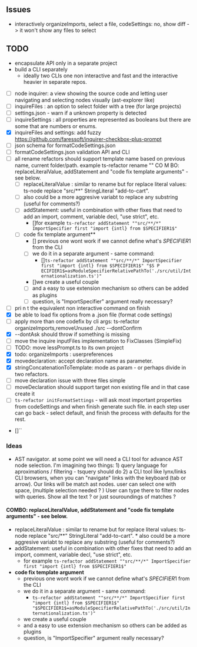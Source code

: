 
## Issues

 * interactively organizeImports, select a file, codeSettings: no, show diff -> it won't show any files to select

## TODO
 * encapsulate API only in a separate project
 * build a CLI separately
   * ideally two CLIs one non interactive and fast and the interactive heavier in separate repos.
- [ ] node inquirer: a view showing the source code and letting user navigating and selecting nodes visually (ast-explorer like)
- [ ] inquireFiles : an option to select folder with a tree (for large projects)
- [ ] settings.json - warn if a unknown property is detected
- [ ] inquireSettings : all properties are represented as booleans but there are some that are numbers or enums.
- [x] inquireFiles and settings: add fuzzy  https://github.com/faressoft/inquirer-checkbox-plus-prompt
- [ ] json schema for formatCodeSettings.json 
- [ ] formatCodeSettings.json validation API and CLI
- [ ] all rename refactors should support template name based on previous name, current folder/path. example ts-refactor rename ""
 CO M BO: replaceLiteralValue, addStatement and "code fix template arguments" - see below. 
  - [ ] replaceLiteralValue : similar to rename but for replace literal values: ts-node replace "src/**" StringLiteral "add-to-cart". 
  - [ ] also could be a more aggresive variabt to replace any substring (useful for comments?)
  - [ ] addStatement: useful in combination with other fixes that need to add an import, comment, variable decl, "use strict", etc.
    - []for example `ts-refactor addStatement ""src/**/*" ImportSpecifier first "import {intl} from $SPECIFIER1$"`
  - [ ] code fix template argument**
    -   [] previous one wont work if we cannot define what's $SPECIFIER1$ from the CLI
    - [ ] we do it in a separate argument - same command:
      -   []`ts-refactor addStatement ""src/**/*" ImportSpecifier first "import {intl} from $SPECIFIER1$" "$S P ECIFIER1$=asModuleSpecifierRelativePathTo('./src/util/Internationalization.ts')"`
    - []we create a useful couple
    - [ ] and a easy to use extension mechanism so others can be added as plugins
    - [ ] question, is "ImportSpecifier" argument really necessary?
- [ ] pri n t the equivalent non interactive command on finish
- [x] be able to load fix options from a .json file (format code settings)
- [ ] apply more than one codefix by cli args: ts-refactor organizeImports,removeUnused ./src --dontConfirm
- [x] --dontAsk should throw if something is missing
- [ ] move the inquire inputFiles implementation to FixClasses (SimpleFix)
- [ ] TODO: move lessPrompt.ts to its own project
- [x] todo: organizeImports : userpreferences
- [x] movedeclaration: accept declaration name as parameter.
- [x] stringConcatenationToTemplate: mode as param - or perhaps divide in two refactors.
- [ ] move  declaration issue with three files simple
- [ ] moveDeclaration should support target non existing file and in that case create it
- [ ] `ts-refactor initFormatSettings` - will ask most important properties from codeSettings and when finish generate such file. in each step user can   go back - select default, and finish the process with defaults for the rest.
- []`` 
 
### Ideas

 * AST navigator. at some point we will need a CLI tool for advance AST node selection. I'm imagining two things: 1) query language for aproximations / filtering - tsquery should do 2) a CLI tool like lynx/links CLI browsers, when you can "navigate" links with the keyboard (tab or arrow). Our links will be match ast nodes. user can select one with space, (multiple selection needed ? ) User can type there to filter nodes with queries. Show all the text ? or just souroundings of matches ?

#### COMBO: replaceLiteralValue, addStatement and "code fix template arguments" - see below. 
   * replaceLiteralValue : similar to rename but for replace literal values: ts-node replace "src/**" StringLiteral "add-to-cart". 
    * also could be a more aggresive variabt to replace any substring (useful for comments?)
   * addStatement: useful in combination with other fixes that need to add an import, comment, variable decl, "use strict", etc.
     * for example `ts-refactor addStatement ""src/**/*" ImportSpecifier first "import {intl} from $SPECIFIER1$"`
   * **code fix template argument**
     * previous one wont work if we cannot define what's $SPECIFIER1$ from the CLI
     * we do it in a separate argument - same command:
       * `ts-refactor addStatement ""src/**/*" ImportSpecifier first "import {intl} from $SPECIFIER1$" "$SPECIFIER1$=asModuleSpecifierRelativePathTo('./src/util/Internationalization.ts')"`
     * we create a useful couple
     * and a easy to use extension mechanism so others can be added as plugins
     * question, is "ImportSpecifier" argument really necessary?